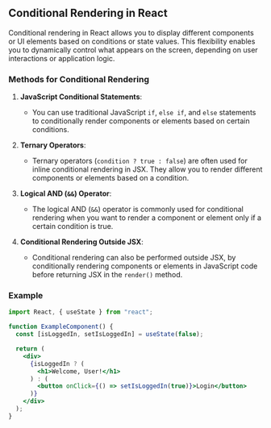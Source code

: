 ## Conditional Rendering in React

Conditional rendering in React allows you to display different components or UI elements based on conditions or state values. This flexibility enables you to dynamically control what appears on the screen, depending on user interactions or application logic.

### Methods for Conditional Rendering

1. **JavaScript Conditional Statements**:

   - You can use traditional JavaScript `if`, `else if`, and `else` statements to conditionally render components or elements based on certain conditions.

2. **Ternary Operators**:

   - Ternary operators (`condition ? true : false`) are often used for inline conditional rendering in JSX. They allow you to render different components or elements based on a condition.

3. **Logical AND (`&&`) Operator**:

   - The logical AND (`&&`) operator is commonly used for conditional rendering when you want to render a component or element only if a certain condition is true.

4. **Conditional Rendering Outside JSX**:
   - Conditional rendering can also be performed outside JSX, by conditionally rendering components or elements in JavaScript code before returning JSX in the `render()` method.

### Example

```jsx
import React, { useState } from "react";

function ExampleComponent() {
  const [isLoggedIn, setIsLoggedIn] = useState(false);

  return (
    <div>
      {isLoggedIn ? (
        <h1>Welcome, User!</h1>
      ) : (
        <button onClick={() => setIsLoggedIn(true)}>Login</button>
      )}
    </div>
  );
}
```
